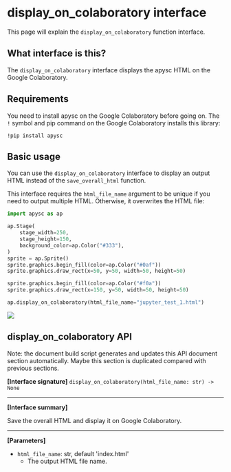 # display_on_colaboratory interface

This page will explain the `display_on_colaboratory` function interface.

## What interface is this?

The `display_on_colaboratory` interface displays the apysc HTML on the Google Colaboratory.

## Requirements

You need to install apysc on the Google Colaboratory before going on. The `!` symbol and pip command on the Google Colaboratory installs this library:

```
!pip install apysc
```

## Basic usage

You can use the `display_on_colaboratory` interface to display an output HTML instead of the `save_overall_html` function.

This interface requires the `html_file_name` argument to be unique if you need to output multiple HTML. Otherwise, it overwrites the HTML file:

```py
import apysc as ap

ap.Stage(
    stage_width=250,
    stage_height=150,
    background_color=ap.Color("#333"),
)
sprite = ap.Sprite()
sprite.graphics.begin_fill(color=ap.Color("#0af"))
sprite.graphics.draw_rect(x=50, y=50, width=50, height=50)

sprite.graphics.begin_fill(color=ap.Color("#f0a"))
sprite.graphics.draw_rect(x=150, y=50, width=50, height=50)

ap.display_on_colaboratory(html_file_name="jupyter_test_1.html")
```

![](_static/colaboratory_interface.png)

## display_on_colaboratory API

<!-- Docstring: apysc._jupyter.jupyter_util.display_on_colaboratory -->

<span class="inconspicuous-txt">Note: the document build script generates and updates this API document section automatically. Maybe this section is duplicated compared with previous sections.</span>

**[Interface signature]** `display_on_colaboratory(html_file_name: str) -> None`<hr>

**[Interface summary]**

Save the overall HTML and display it on Google Colaboratory.<hr>

**[Parameters]**

- `html_file_name`: str, default 'index.html'
  - The output HTML file name.